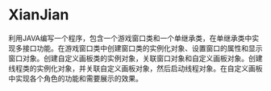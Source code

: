 # XianJian
利用JAVA编写一个程序，包含一个游戏窗口类和一个单继承类，在单继承类中实现多接口功能。在游戏窗口类中创建窗口类的实例化对象、设置窗口的属性和显示窗口对象。创建自定义画板类的实例对象，关联窗口对象和自定义画板对象。创建线程类的实例化对象，并关联自定义画板对象，然后启动线程对象。在自定义画板中实现各个角色的功能和需要展示的效果。
